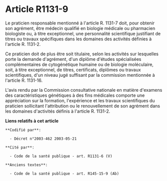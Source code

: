 # Article R1131-9

Le praticien responsable mentionné à l'article R. 1131-7 doit, pour obtenir son agrément, être médecin qualifié en biologie
médicale ou pharmacien biologiste ou, à titre exceptionnel, une personnalité scientifique justifiant de titres ou travaux
spécifiques dans les domaines des activités définies à l'article R. 1131-2.

Ce praticien doit de plus être soit titulaire, selon les activités sur lesquelles porte la demande d'agrément, d'un diplôme
d'études spécialisées complémentaires de cytogénétique humaine ou de biologie moléculaire, soit, à titre exceptionnel, de
titres, certificats, diplômes ou travaux scientifiques, d'un niveau jugé suffisant par la commission mentionnée à l'article
R. 1131-16.

L'avis rendu par la Commission consultative nationale en matière d'examens des caractéristiques génétiques à des fins
médicales comporte une appréciation sur la formation, l'expérience et les travaux scientifiques du praticien sollicitant
l'attribution ou le renouvellement de son agrément dans les domaines d'activités définis à l'article R. 1131-2.

**Liens relatifs à cet article**

	**Codifié par**:

	  - Décret n°2003-462 2003-05-21

	**Cité par**:

	  - Code de la santé publique - art. R1131-6 (V)

	**Anciens textes**:

	  - Code de la santé publique - art. R145-15-9 (Ab)
